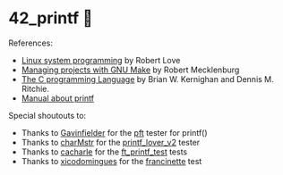 # 42_printf :memo: 








References:
- [Linux system programming](https://doc.lagout.org/programmation/unix/Linux%20System%20Programming%20Talking%20Directly%20to%20the%20Kernel%20and%20C%20Library.pdf) by Robert Love
- [Managing projects with GNU Make](http://uploads.mitechie.com/books/Managing_Projects_with_GNU_Make_Third_Edition.pdf) by Robert Mecklenburg
- [The C programming Language](https://docs.google.com/viewer?a=v&pid=sites&srcid=ZGVmYXVsdGRvbWFpbnxnanVoYWN8Z3g6NTFiY2ExMDdkYTI5YmRmZA) by Brian W. Kernighan and Dennis M. Ritchie.
- [Manual about printf](https://wiki.bash-hackers.org/commands/builtin/printf) 

Special shoutouts to:
* Thanks to [Gavinfielder](https://github.com/gavinfielder) for the [pft](https://github.com/gavinfielder/pft) tester for printf()
* Thanks to [charMstr](https://github.com/charMstr) for the [printf_lover_v2](https://github.com/charMstr/printf_lover_v2) tester
* Thanks to [cacharle](https://github.com/cacharle) for the [ft_printf_test](https://github.com/cacharle/ft_printf_test) tests
* Thanks to [xicodomingues](https://github.com/xicodomingues) for the [francinette](https://github.com/xicodomingues/francinette) test
